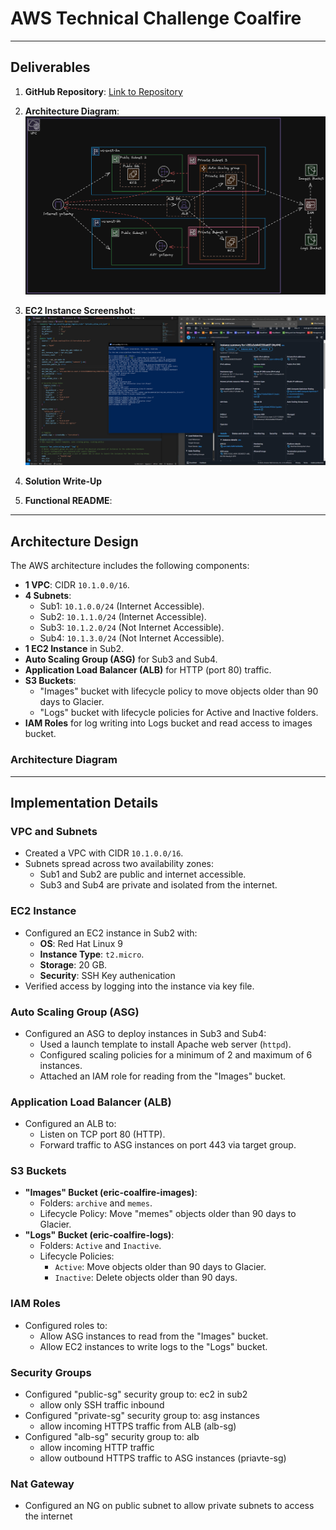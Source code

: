 # AWS Technical Challenge Coalfire
---

## Deliverables
1. **GitHub Repository**: [Link to Repository](https://github.com/asian-code/Coalfire-Tech-Challenge)
2. **Architecture Diagram**: ![Diagram](https://github.com/asian-code/Coalfire-Tech-Challenge/blob/master/Other/diagram.png)

3. **EC2 Instance Screenshot**: ![Screenshot](https://github.com/asian-code/Coalfire-Tech-Challenge/blob/master/Other/coalfire-ec2-screenshot.png)
4. **Solution Write-Up**
5. **Functional README**: 

---

## Architecture Design
The AWS architecture includes the following components:
- **1 VPC**: CIDR `10.1.0.0/16`.
- **4 Subnets**:
  - Sub1: `10.1.0.0/24` (Internet Accessible).
  - Sub2: `10.1.1.0/24` (Internet Accessible).
  - Sub3: `10.1.2.0/24` (Not Internet Accessible).
  - Sub4: `10.1.3.0/24` (Not Internet Accessible).
- **1 EC2 Instance** in Sub2.
- **Auto Scaling Group (ASG)** for Sub3 and Sub4.
- **Application Load Balancer (ALB)** for HTTP (port 80) traffic.
- **S3 Buckets**:
  - "Images" bucket with lifecycle policy to move objects older than 90 days to Glacier.
  - "Logs" bucket with lifecycle policies for Active and Inactive folders.
- **IAM Roles** for log writing into Logs bucket and read access to images bucket.

### Architecture Diagram


---

## Implementation Details

### VPC and Subnets
- Created a VPC with CIDR `10.1.0.0/16`.
- Subnets spread across two availability zones:
  - Sub1 and Sub2 are public and internet accessible.
  - Sub3 and Sub4 are private and isolated from the internet.

### EC2 Instance
- Configured an EC2 instance in Sub2 with:
  - **OS**: Red Hat Linux 9
  - **Instance Type**: `t2.micro`.
  - **Storage**: 20 GB.
  - **Security**: SSH Key authenication
- Verified access by logging into the instance via key file.

### Auto Scaling Group (ASG)
- Configured an ASG to deploy instances in Sub3 and Sub4:
  - Used a launch template to install Apache web server (`httpd`).
  - Configured scaling policies for a minimum of 2 and maximum of 6 instances.
  - Attached an IAM role for reading from the "Images" bucket.

### Application Load Balancer (ALB)
- Configured an ALB to:
  - Listen on TCP port 80 (HTTP).
  - Forward traffic to ASG instances on port 443 via target group.

### S3 Buckets
- **"Images" Bucket (eric-coalfire-images)**:
  - Folders: `archive` and `memes`.
  - Lifecycle Policy: Move "memes" objects older than 90 days to Glacier.
- **"Logs" Bucket (eric-coalfire-logs)**:
  - Folders: `Active` and `Inactive`.
  - Lifecycle Policies:
    - `Active`: Move objects older than 90 days to Glacier.
    - `Inactive`: Delete objects older than 90 days.

### IAM Roles
- Configured roles to:
  - Allow ASG instances to read from the "Images" bucket.
  - Allow EC2 instances to write logs to the "Logs" bucket.

### Security Groups
- Configured "public-sg" security group to: ec2 in sub2
  - allow only SSH traffic inbound
- Configured "private-sg" security group to: asg instances
  - allow incoming HTTPS traffic from ALB (alb-sg)
- Configured "alb-sg" security group to: alb
  - allow incoming HTTP traffic
  - allow outbound HTTPS traffic to ASG instances (priavte-sg)

### Nat Gateway
- Configured an NG on public subnet to allow private subnets to access the internet
